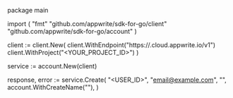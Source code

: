 package main

import (
    "fmt"
    "github.com/appwrite/sdk-for-go/client"
    "github.com/appwrite/sdk-for-go/account"
)

client := client.New(
    client.WithEndpoint("https://<REGION>.cloud.appwrite.io/v1")
    client.WithProject("<YOUR_PROJECT_ID>")
)

service := account.New(client)

response, error := service.Create(
    "<USER_ID>",
    "email@example.com",
    "",
    account.WithCreateName("<NAME>"),
)
